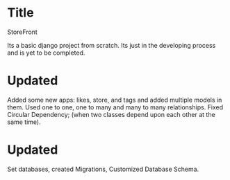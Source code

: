 # Title

StoreFront

Its a basic django project from scratch. Its just in the developing process and is yet to be completed.

# Updated

Added some new apps: likes, store, and tags and added multiple models in them.
Used one to one, one to many and many to many relationships.
Fixed Circular Dependency; (when two classes depend upon each other at the same time).

# Updated 

Set databases, created Migrations, Customized Database Schema.
